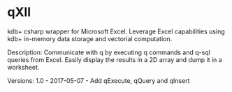 # qXll
kdb+ csharp wrapper for Microsoft Excel. 
Leverage Excel capabilities using kdb+ in-memory data storage and vectorial computation.

Description:
Communicate with q by executing q commands and q-sql queries from Excel.
Easily display the results in a 2D array and dump it in a worksheet.

Versions: 
1.0 - 2017-05-07 - Add qExecute, qQuery and qInsert
